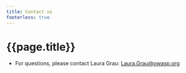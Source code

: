 ```yaml
---
title: Contact us
footerless: true
---
```


# {{page.title}}
* For questions, please contact Laura Grau: [Laura.Grau@owasp.org](mailto:laura.grau@owasp.org)


<div style="height: 8em"></div>
